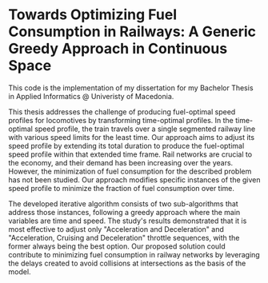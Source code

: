 # Towards Optimizing Fuel Consumption in Railways: A Generic Greedy Approach in Continuous Space
This code is the implementation of my dissertation for my Bachelor Thesis in Applied Informatics @ Univeristy of Macedonia.

This thesis addresses the challenge of producing fuel-optimal speed profiles for locomotives by transforming time-optimal profiles. In the time-optimal speed profile, the train travels over a single segmented railway line with various speed limits for the least time. Our approach aims to adjust its speed profile by extending its total duration to produce the fuel-optimal speed profile within that extended time frame. Rail networks are crucial to the economy, and their demand has been increasing over the years. However, the minimization of fuel consumption for the described problem has not been studied. Our approach modifies specific instances of the given speed profile to minimize the fraction of fuel consumption over time.

The developed iterative algorithm consists of two sub-algorithms that address those instances, following a greedy approach where the main variables are time and speed. The study's results demonstrated that it is most effective to adjust only "Acceleration and Deceleration" and "Acceleration, Cruising and Deceleration" throttle sequences, with the former always being the best option. Our proposed solution could contribute to minimizing fuel consumption in railway networks by leveraging the delays created to avoid collisions at intersections as the basis of the model.
